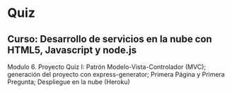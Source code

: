 # Quiz

## Curso: Desarrollo de servicios en la nube con HTML5, Javascript y node.js

Modulo 6. Proyecto Quiz I: Patrón Modelo-Vista-Controlador (MVC); generación del
proyecto con express-generator; Primera Página y Primera Pregunta; Despliegue
en la nube (Heroku)
